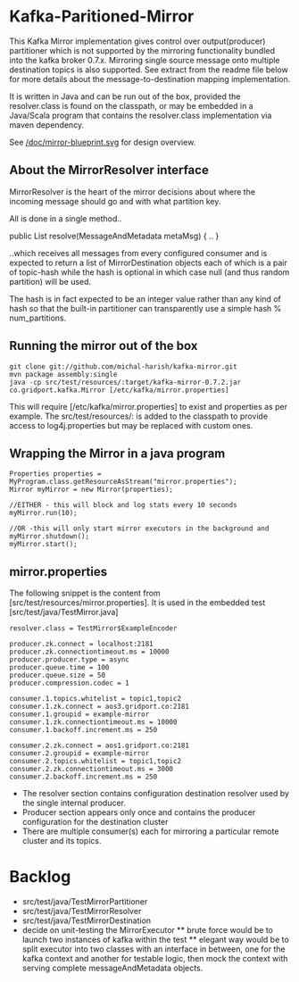 Kafka-Paritioned-Mirror
=======================

This Kafka Mirror implementation gives control over output(producer) partitioner which is not supported by the mirroring functionality bundled into the kafka broker 0.7.x. Mirroring single source message onto multiple destination topics is also supported. See extract from the readme file below for more details about the message-to-destination mapping implementation.

It is written in Java and can be run out of the box, provided the resolver.class is found on the classpath, or may be embedded in a Java/Scala program that contains the resolver.class implementation via maven dependency.

See [/doc/mirror-blueprint.svg](http://htmlpreview.github.com/?https://raw.github.com/michal-harish/kafka-mirror/master/doc/mirror-blueprint.svg) for design overview.

About the MirrorResolver interface
----------------------------------

MirrorResolver is the heart of the mirror decisions about where the incoming message
should go and with what partition key. 

All is done in a single method..

public List<MirrorDestination> resolve(MessageAndMetadata<Message> metaMsg) { .. }

..which receives all messages from every configured consumer and is expected to
return a list of MirrorDestination objects each of which is a pair of topic-hash
while the hash is optional in which case null (and thus random partition) will be used.

The hash is in fact expected to be an integer value rather than any kind of hash 
so that the built-in partitioner can transparently use a simple hash % num_partitions. 

Running the mirror out of the box
----------------------------------

    git clone git://github.com/michal-harish/kafka-mirror.git
    mvn package assembly:single    
    java -cp src/test/resources/:target/kafka-mirror-0.7.2.jar co.gridport.kafka.Mirror [/etc/kafka/mirror.properties]

This will require [/etc/kafka/mirror.properties] to exist and properties as per example.
The src/test/resources/: is added to the classpath to provide access to log4j.properties
but may be replaced with custom ones. 

Wrapping the Mirror in a java program
-------------------------------------

    Properties properties = MyProgram.class.getResourceAsStream("mirror.properties");
    Mirror myMirror = new Mirror(properties);

    //EITHER - this will block and log stats every 10 seconds
    myMirror.run(10); 

    //OR -this will only start mirror executors in the background and myMirror.shutdown();
    myMirror.start(); 

mirror.properties
-----------------

The following snippet is the content from [src/test/resources/mirror.properties].
It is used in the embedded test [src/test/java/TestMirror.java] 

    resolver.class = TestMirror$ExampleEncoder
    
    producer.zk.connect = localhost:2181
    producer.zk.connectiontimeout.ms = 10000
    producer.producer.type = async
    producer.queue.time = 100
    producer.queue.size = 50
    producer.compression.codec = 1

    consumer.1.topics.whitelist = topic1,topic2
    consumer.1.zk.connect = aos3.gridport.co:2181
    consumer.1.groupid = example-mirror
    consumer.1.zk.connectiontimeout.ms = 10000
    consumer.1.backoff.increment.ms = 250
		
    consumer.2.zk.connect = aos1.gridport.co:2181
    consumer.2.groupid = example-mirror
    consumer.2.topics.whitelist = topic1,topic2   
    consumer.2.zk.connectiontimeout.ms = 3000
    consumer.2.backoff.increment.ms = 250


 * The resolver section contains configuration destination resolver used by the single internal producer.
 * Producer section appears only once and contains the producer configuration for the destination cluster
 * There are multiple consumer(s) each for mirroring a particular remote cluster and its topics.


    
Backlog
=======

 * src/test/java/TestMirrorPartitioner
 * src/test/java/TestMirrorResolver
 * src/test/java/TestMirrorDestination
 * decide on unit-testing the MirrorExecutor
 ** brute force would be to launch two instances of kafka within the test
 ** elegant way would be to split executor into two classes with an interface in between, 
    one for the kafka context and another for testable logic, then mock the context with
    serving complete messageAndMetadata objects.


